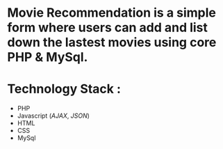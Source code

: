 # Movie Recommendation is a simple form where users can add and list down the lastest movies using core PHP & MySql.  

# Technology Stack :
* PHP 
* Javascript (_AJAX_, _JSON_)
* HTML
* CSS
* MySql
